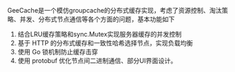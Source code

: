 GeeCache是一个模仿groupcache的分布式缓存实现，考虑了资源控制、淘汰策略、并发、分布式节点通信等各个方面的问题，基本功能如下
1. 结合LRU缓存策略和sync.Mutex实现服务器缓存的并发控制
2. 基于 HTTP 的分布式缓存和一致性哈希选择节点，实现负载均衡
3. 使用 Go 锁机制防止缓存击穿
4. 使用 protobuf 优化节点间二进制通信、部分UI界面设计。
